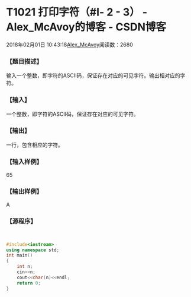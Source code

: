 # T1021 打印字符（#Ⅰ- 2 - 3） - Alex_McAvoy的博客 - CSDN博客





2018年02月01日 10:43:18[Alex_McAvoy](https://me.csdn.net/u011815404)阅读数：2680








### 【题目描述】




输入一个整数，即字符的ASCII码，保证存在对应的可见字符。输出相对应的字符。

### 【输入】




一个整数，即字符的ASCII码，保证存在对应的可见字符。

### 【输出】




一行，包含相应的字符。

### 【输入样例】

65

### 【输出样例】

A

### 【源程序】


```cpp

```

```cpp

```

```cpp
#include<iostream>
using namespace std;
int main()
{ 
	int n;
	cin>>n;
	cout<<char(n)<<endl;
  	return 0;
}
```




